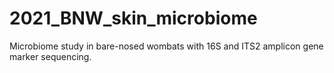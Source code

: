 # 2021_BNW_skin_microbiome
Microbiome study in bare-nosed wombats with 16S and ITS2 amplicon gene marker sequencing. 
